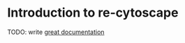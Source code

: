 # Introduction to re-cytoscape

TODO: write [great documentation](http://jacobian.org/writing/what-to-write/)
